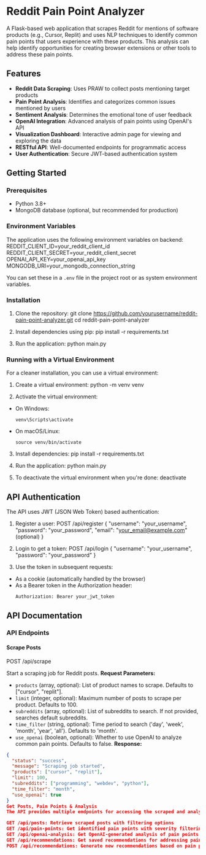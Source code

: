 # Reddit Pain Point Analyzer

A Flask-based web application that scrapes Reddit for mentions of software products (e.g., Cursor, Replit) and uses NLP techniques to identify common pain points that users experience with these products. This analysis can help identify opportunities for creating browser extensions or other tools to address these pain points.

## Features

- **Reddit Data Scraping**: Uses PRAW to collect posts mentioning target products
- **Pain Point Analysis**: Identifies and categorizes common issues mentioned by users
- **Sentiment Analysis**: Determines the emotional tone of user feedback
- **OpenAI Integration**: Advanced analysis of pain points using OpenAI's API
- **Visualization Dashboard**: Interactive admin page for viewing and exploring the data
- **RESTful API**: Well-documented endpoints for programmatic access
- **User Authentication**: Secure JWT-based authentication system

## Getting Started

### Prerequisites

- Python 3.8+
- MongoDB database (optional, but recommended for production)

### Environment Variables

The application uses the following environment variables on backend:
REDDIT_CLIENT_ID=your_reddit_client_id
REDDIT_CLIENT_SECRET=your_reddit_client_secret
OPENAI_API_KEY=your_openai_api_key
MONGODB_URI=your_mongodb_connection_string

You can set these in a `.env` file in the project root or as system environment variables.

### Installation

1. Clone the repository:
   git clone https://github.com/yourusername/reddit-pain-point-analyzer.git
   cd reddit-pain-point-analyzer

2. Install dependencies using pip:
   pip install -r requirements.txt

3. Run the application:
   python main.py

### Running with a Virtual Environment

For a cleaner installation, you can use a virtual environment:

1. Create a virtual environment:
   python -m venv venv

2. Activate the virtual environment:

- On Windows:
  ```
  venv\Scripts\activate
  ```
- On macOS/Linux:
  ```
  source venv/bin/activate
  ```

3. Install dependencies:
   pip install -r requirements.txt

4. Run the application:
   python main.py

5. To deactivate the virtual environment when you're done:
   deactivate

## API Authentication

The API uses JWT (JSON Web Token) based authentication:

1. Register a user:
   POST /api/register
   {
   "username": "your_username",
   "password": "your_password",
   "email": "your_email@example.com" (optional)
   }

2. Login to get a token:
   POST /api/login
   {
   "username": "your_username",
   "password": "your_password"
   }

3. Use the token in subsequent requests:

- As a cookie (automatically handled by the browser)
- As a Bearer token in the Authorization header:
  ```
  Authorization: Bearer your_jwt_token
  ```

## API Documentation

### API Endpoints

#### Scrape Posts

POST /api/scrape

Start a scraping job for Reddit posts.
**Request Parameters:**

- `products` (array, optional): List of product names to scrape. Defaults to ["cursor", "replit"].
- `limit` (integer, optional): Maximum number of posts to scrape per product. Defaults to 100.
- `subreddits` (array, optional): List of subreddits to search. If not provided, searches default subreddits.
- `time_filter` (string, optional): Time period to search ('day', 'week', 'month', 'year', 'all'). Defaults to 'month'.
- `use_openai` (boolean, optional): Whether to use OpenAI to analyze common pain points. Defaults to false.
  **Response:**

```json
{
  "status": "success",
  "message": "Scraping job started",
  "products": ["cursor", "replit"],
  "limit": 100,
  "subreddits": ["programming", "webdev", "python"],
  "time_filter": "month",
  "use_openai": true
}
Get Posts, Pain Points & Analysis
The API provides multiple endpoints for accessing the scraped and analyzed data:

GET /api/posts: Retrieve scraped posts with filtering options
GET /api/pain-points: Get identified pain points with severity filtering
GET /api/openai-analysis: Get OpenAI-generated analysis of pain points
GET /api/recommendations: Get saved recommendations for addressing pain points
POST /api/recommendations: Generate new recommendations based on pain points
```
